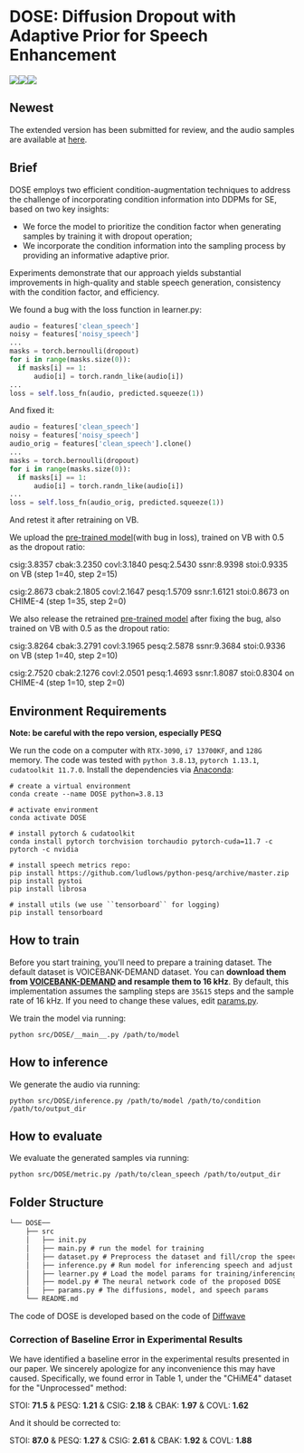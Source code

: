 # DOSE: Diffusion Dropout with Adaptive Prior for Speech Enhancement
![](https://img.shields.io/badge/python-3.8.13-green)![](https://img.shields.io/badge/pytorch-1.13.1-green)![](https://img.shields.io/badge/cudatoolkit-11.7.0-green)

## Newest

The extended version has been submitted for review, and the audio samples are available at [here](https://yesq11.github.io/DOSEPLUS).

## Brief
 DOSE employs two efficient condition-augmentation techniques to address the challenge of incorporating condition information into DDPMs for SE, based on two key insights: 
 *  We force the model to prioritize the condition factor when generating samples by training it with dropout operation;
 *  We incorporate the condition information into the sampling process by providing an informative adaptive prior.

Experiments demonstrate that our approach yields substantial improvements in high-quality and stable speech generation, consistency with the condition factor, and efficiency.

We found a bug with the loss function in learner.py:
```python
audio = features['clean_speech']
noisy = features['noisy_speech']
...
masks = torch.bernoulli(dropout) 
for i in range(masks.size(0)):
  if masks[i] == 1:
      audio[i] = torch.randn_like(audio[i])
...
loss = self.loss_fn(audio, predicted.squeeze(1))
```
And fixed it:
```python
audio = features['clean_speech']
noisy = features['noisy_speech']
audio_orig = features['clean_speech'].clone()
...
masks = torch.bernoulli(dropout) 
for i in range(masks.size(0)):
  if masks[i] == 1:
      audio[i] = torch.randn_like(audio[i])
...
loss = self.loss_fn(audio_orig, predicted.squeeze(1))
```
And retest it after retraining on VB.


We upload the [pre-trained model](https://github.com/ICDM-UESTC/DOSE/releases/tag/v1)(with bug in loss), trained on VB with 0.5 as the dropout ratio:

csig:3.8357 cbak:3.2350 covl:3.1840 pesq:2.5430 ssnr:8.9398 stoi:0.9335 on VB (step 1=40, step 2=15)

csig:2.8673 cbak:2.1805 covl:2.1647 pesq:1.5709 ssnr:1.6121 stoi:0.8673 on CHIME-4 (step 1=35, step 2=0)


We also release the retrained [pre-trained model](https://github.com/ICDM-UESTC/DOSE/releases/tag/v2) after fixing the bug, also trained on VB with 0.5 as the dropout ratio:

csig:3.8264 cbak:3.2791 covl:3.1965 pesq:2.5878 ssnr:9.3684 stoi:0.9336 on VB (step 1=40, step 2=10)

csig:2.7520 cbak:2.1276 covl:2.0501 pesq:1.4693 ssnr:1.8087 stoi:0.8304 on CHIME-4 (step 1=10, step 2=0)


## Environment Requirements
**Note: be careful with the repo version, especially PESQ**

 We run the code on a computer with `RTX-3090`, `i7 13700KF`, and `128G` memory. The code was tested with `python 3.8.13`, `pytorch 1.13.1`, `cudatoolkit 11.7.0`. Install the dependencies via [Anaconda](https://www.anaconda.com/):

```
# create a virtual environment
conda create --name DOSE python=3.8.13

# activate environment
conda activate DOSE

# install pytorch & cudatoolkit
conda install pytorch torchvision torchaudio pytorch-cuda=11.7 -c pytorch -c nvidia

# install speech metrics repo:
pip install https://github.com/ludlows/python-pesq/archive/master.zip
pip install pystoi
pip install librosa

# install utils (we use ``tensorboard`` for logging)
pip install tensorboard
```

## How to train
Before you start training, you'll need to prepare a training dataset. The default dataset is VOICEBANK-DEMAND dataset. You can **download them from [VOICEBANK-DEMAND](https://doi.org/10.7488/ds/2117) and resample them to 16 kHz**. By default, this implementation assumes the sampling steps are `35&15` steps and the sample rate of 16 kHz. If you need to change these values, edit [params.py](https://github.com/ICDM-UESTC/DOSE/blob/main/src/DOSE/params.py).

We train the model via running:

```
python src/DOSE/__main__.py /path/to/model
```
## How to inference
We generate the audio via running:
```
python src/DOSE/inference.py /path/to/model /path/to/condition /path/to/output_dir
```

## How to evaluate
We evaluate the generated samples via running:

```
python src/DOSE/metric.py /path/to/clean_speech /path/to/output_dir
```

## Folder Structure

```tex
└── DOSE──
	├── src
	│	├── init.py 
	│	├── main.py # run the model for training
	│	├── dataset.py # Preprocess the dataset and fill/crop the speech for the model running
	│	├── inference.py # Run model for inferencing speech and adjust inference-steps
	│	├── learner.py # Load the model params for training/inferencing and saving checkpoints
	│	├── model.py # The neural network code of the proposed DOSE
	│	├── params.py # The diffusions, model, and speech params
	└── README.md
```

The code of DOSE is developed based on the code of [Diffwave](https://github.com/lmnt-com/diffwave) 

### Correction of Baseline Error in Experimental Results
We have identified a baseline error in the experimental results presented in our paper. We sincerely apologize for any inconvenience this may have caused. Specifically, we found error  in Table 1, under the "CHiME4" dataset for the "Unprocessed" method:

  STOI: **71.5** & PESQ: **1.21** & CSIG: **2.18** & CBAK: **1.97** & COVL: **1.62**
  
And it should be corrected to:

  STOI: **87.0** & PESQ: **1.27** & CSIG: **2.61** & CBAK: **1.92** & COVL: **1.88**
